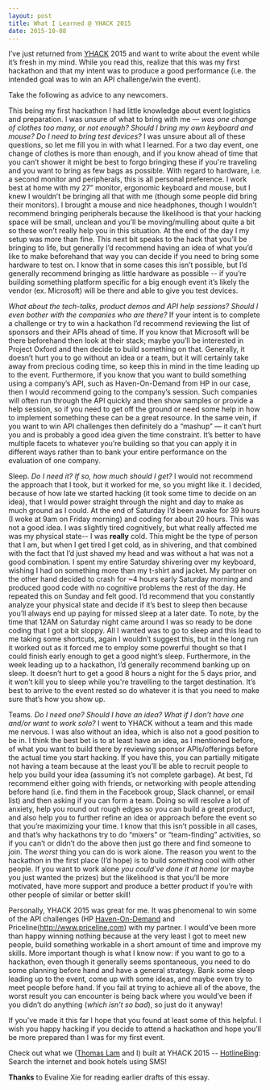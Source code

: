 ```yaml
--- 
layout: post 
title: What I Learned @ YHACK 2015
date: 2015-10-08
---
```

I’ve just returned from [YHACK](http://www.yhack.org/) 2015 and want to write about the event while it’s fresh in my mind. While you read this, realize that this was my first hackathon and that my intent was to produce a good performance (i.e. the intended goal was to win an API challenge/win the event).

Take the following as advice to any newcomers.

This being my first hackathon I had little knowledge about event logistics and preparation. I was unsure of what to bring with me — *was one change of clothes too many, or not enough? Should I bring my own keyboard and mouse? Do I need to bring test devices?* I was unsure about all of these questions, so let me fill you in with what I learned. For a two day event, one change of clothes is more than enough, and if you know ahead of time that you can’t shower it might be best to forgo bringing these if you're traveling and you want to bring as few bags as possible. With regard to hardware, i.e. a second monitor and peripherals, this is all personal preference. I work best at home with my 27” monitor, ergonomic keyboard and mouse, but I knew I wouldn’t be bringing all that with me (though some people did bring their monitors). I brought a mouse and nice headphones, though I wouldn’t recommend bringing peripherals because the likelihood is that your hacking space will be small, unclean and you’ll be moving/mulling about quite a bit so these won’t really help you in this situation. At the end of the day I my setup was more than fine. This next bit speaks to the hack that you’ll be bringing to life, but generally I’d recommend having an idea of what you’d like to make beforehand that way you can decide if you need to bring some hardware to test on. I know that in some cases this isn’t possible, but I’d generally recommend bringing as little hardware as possible -- if you’re building something platform specific for a big enough event it’s likely the vendor (ex. Microsoft) will be there and able to give you test devices.

*What about the tech-talks, product demos and API help sessions? Should I even bother with the companies who are there?* If your intent is to complete a challenge or try to win a hackathon I’d recommend reviewing the list of sponsors and their APIs ahead of time. If you know that Microsoft will be there beforehand then look at their stack; maybe you’ll be interested in Project Oxford and then decide to build something on that. Generally, it doesn’t hurt you to go without an idea or a team, but it will certainly take away from precious coding time, so keep this in mind in the time leading up to the event. Furthermore, if you know that you want to build something using a company’s API, such as Haven-On-Demand from HP in our case, then I would recommend going to the company’s session. Such companies will often run through the API quickly and then show samples or provide a help session, so if you need to get off the ground or need some help in how to implement something these can be a great resource. In the same vein, if you want to win API challenges then definitely do a “mashup” — it can’t hurt you and is probably a good idea given the time constraint. It’s better to have multiple facets to whatever you’re building so that you can apply it in different ways rather than to bank your entire performance on the evaluation of one company.

Sleep. *Do I need it? If so, how much should I get?* I would not recommend the approach that I took, but it worked for me, so you might like it. I decided, because of how late we started hacking (it took some time to decide on an idea), that I would power straight through the night and day to make as much ground as I could. At the end of Saturday I’d been awake for 39 hours (I woke at 9am on Friday morning) and coding for about 20 hours. This was not a good idea. I was slightly tired cognitively, but what really affected me was my physical state-- I was **really** cold. This might be the type of person that I am, but when I get tired I get cold, as in shivering, and that combined with the fact that I’d just shaved my head and was without a hat was not a good combination. I spent my entire Saturday shivering over my keyboard, wishing I had on something more than my t-shirt and jacket. My partner on the other hand decided to crash for ~4 hours early Saturday morning and produced good code with no cognitive problems the rest of the day. He repeated this on Sunday and felt good. I’d recommend that you constantly analyze your physical state and decide if it’s best to sleep then because you’ll always end up paying for missed sleep at a later date. To note, by the time that 12AM on Saturday night came around I was so ready to be done coding that I got a bit sloppy. All I wanted was to go to sleep and this lead to me taking some shortcuts, again I wouldn’t suggest this, but in the long run it worked out as it forced me to employ some powerful thought so that I could finish early enough to get a good night’s sleep. Furthermore, in the week leading up to a hackathon, I’d generally recommend banking up on sleep. It doesn’t hurt to get a good 8 hours a night for the 5 days prior, and it won’t kill you to sleep while you're travelling to the target destination. It’s best to arrive to the event rested so do whatever it is that you need to make sure that’s how you show up.

Teams. *Do I need one? Should I have an idea? What if I don’t have one and/or want to work solo?* I went to YHACK without a team and this made me nervous. I was also without an idea, which is also not a good position to be in. I think the best bet is to at least have an idea, as I mentioned before, of what you want to build there by reviewing sponsor APIs/offerings before the actual time you start hacking. If you have this, you can partially mitigate not having a team because at the least you’ll be able to recruit people to help you build your idea (assuming it’s not complete garbage). At best, I’d recommend either going with friends, or networking with people attending before hand (i.e. find them in the Facebook group, Slack channel, or email list) and then asking if you can form a team. Doing so will resolve a lot of anxiety, help you round out rough edges so you can build a great product, and also help you to further refine an idea or approach before the event so that you’re maximizing your time. I know that this isn’t possible in all cases, and that’s why hackathons try to do “mixers” or “team-finding” activities, so if you can’t or didn’t do the above then just go there and find someone to join. The *worst* thing you can do is work alone. The reason you went to the hackathon in the first place (I’d hope) is to build something cool with other people. If you want to work alone *you could’ve done it at home* (or maybe you just wanted the prizes) but the likelihood is that you’ll be more motivated, have more support and produce a better product if you’re with other people of similar or better skill!

Personally, YHACK 2015 was great for me. It was phenomenal to win some of the API challenges (HP [Haven-On-Demand](https://www.havenondemand.com/) and Priceline(http://www.priceline.com) with my partner. I would’ve been more than happy winning nothing because at the very least I got to meet new people, build something workable in a short amount of time and improve my skills. More important though is what I know now: if you want to go to a hackathon, even though it generally seems spontaneous, you need to do some planning before hand and have a general strategy. Bank some sleep leading up to the event, come up with some ideas, and maybe even try to meet people before hand. If you fail at trying to achieve all of the above, the worst result you can encounter is being back where you would’ve been if you didn’t do anything (<i>which isn’t so bad</i>), so just do it anyway!

If you’ve made it this far I hope that you found at least some of this helpful. I wish you happy hacking if you decide to attend a hackathon and hope you’ll be more prepared than I was for my first event.

Check out what we ([Thomas Lam](https://github.com/thomaslam) and I) built at YHACK 2015 -- [HotlineBing](https://github.com/thomaslam/HotlineBing): Search the internet and book hotels using SMS!

**Thanks** to Evaline Xie for reading earlier drafts of this essay.